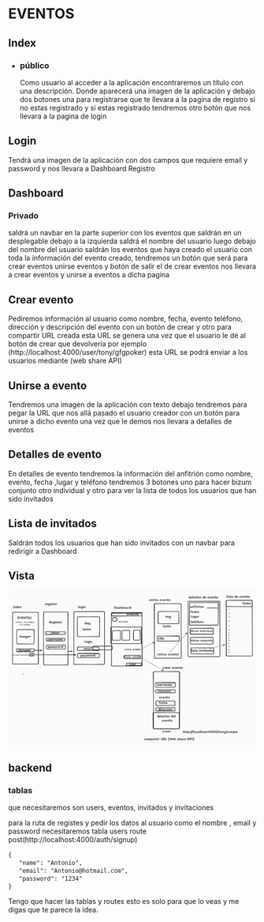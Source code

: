 # EVENTOS
## Index  
-	### público
	Como usuario al acceder a la aplicación encontraremos un título con una descripción.
	Donde aparecerá una imagen de la aplicación y debajo dos botones una para registrarse que te llevara a la pagina de registro si no estas registrado y si estas registrado tendremos otro botón que nos llevara a la pagina de login
## Login
Tendrá una imagen de la aplicación con dos campos que requiere email y password y nos llevara a Dashboard
Registro

 ## Dashboard
### Privado
saldrá un navbar en la parte superior con los eventos que saldrán en un desplegable  debajo a la izquierda saldrá el nombre del usuario  luego debajo del nombre del usuario saldrán los eventos que haya creado el usuario con toda la información del evento creado, tendremos un botón  que será para crear eventos unirse eventos y botón de salir el de crear eventos nos llevara a crear eventos y unirse a eventos a dicha pagina 

## Crear evento 
Pediremos información al usuario como nombre, fecha, evento teléfono, dirección y descripción del evento con un botón de crear y otro para compartir URL creada esta URL se genera una vez que el usuario le dé al botón de crear que devolvería   por ejemplo (http://localhost:4000/user/tony/gfgpoker)  esta URL se podrá enviar a los usuarios mediante (web share API)
## Unirse a evento
Tendremos una imagen de la aplicación con texto debajo tendremos para pegar la URL que nos allá pasado el usuario creador con un botón para unirse a dicho evento una vez que  le demos nos llevara a detalles de eventos 
## Detalles de evento 
En detalles de evento tendremos la información del anfitrión como nombre, evento, fecha ,lugar y teléfono  tendremos 3 botones uno para hacer bizum conjunto otro individual y otro para ver la lista de todos los usuarios que han sido invitados 
## Lista de invitados
Saldrán todos los usuarios que han sido invitados con un navbar para redirigir a Dashboard

 ## Vista

 ![image](./registro%20.jpg)

 ## backend
 ### tablas
  que necesitaremos son users, eventos, invitados y invitaciones  

 para la ruta de registes  y pedir los datos al usuario como el nombre , email y password necesitaremos tabla users  route post(http://localhost:4000/auth/signup)

 ```
 {
    "name": "Antonio",
    "email": "Antonio@hotmail.com",
    "password": "1234"
 }

 ```
 Tengo que hacer las tablas y routes esto es solo para que lo veas y me digas que te parece la idea.
